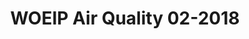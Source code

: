 --- 
title: WOEIP Air Quality 02-2018 
owner: <a href="https://www.woeip.org/">WOEIP</a>
layout: data
month: 9
year: 2018
categories: WOEIP
resourceType: shift_by_month
fileName: 2018-09-05 03:30:46.498176.markdown
---